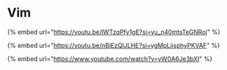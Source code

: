 # Vim

{% embed url="https://youtu.be/lWTzqPfy1gE?si=yu_n40mtsTeGNRoi" %}

{% embed url="https://youtu.be/nBjEzQlJLHE?si=ygMpLjisphyPKVAF" %}

{% embed url="https://www.youtube.com/watch?v=yW0A6Je3bXI" %}

